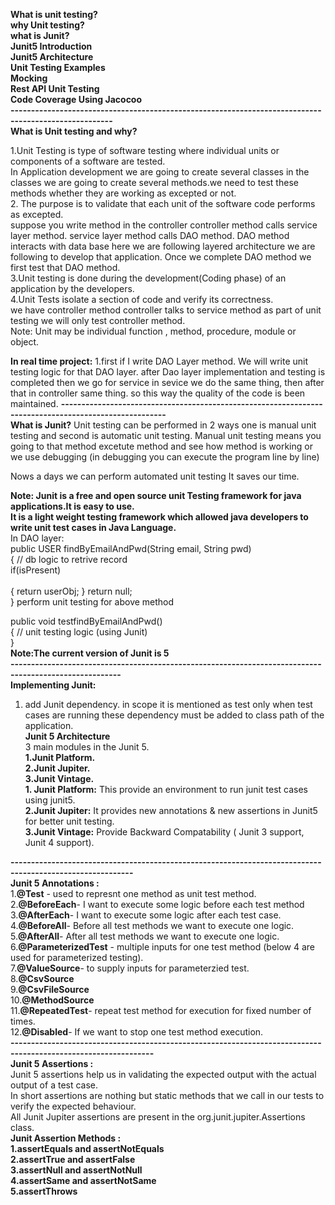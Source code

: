 **What is unit testing?<br/>
why Unit testing?<br/>
what is Junit?<br/>
Junit5 Introduction<br/>
Junit5 Architecture<br/>
Unit Testing Examples<br/>
Mocking<br/>
Rest API Unit Testing<br/>
Code  Coverage Using Jacocoo<br/>**
**-----------------------------------------------------------------------------------------------------**<br/>
**What is Unit testing and why?**<br/>

1.Unit Testing  is type of software testing where individual units or components of a software are tested.<br/>
In Application development we are going to create several classes in the classes we are going to create several methods.we need to test these methods whether they are working as excepted or not.<br/>
2. The purpose is to validate that each unit of the software code performs as excepted.<br/>
suppose you write method in the  controller  controller method calls service layer method. service layer method  calls  DAO method. DAO method interacts with data base here we are following layered architecture  we are following to develop that application.
Once we complete DAO method we first test that DAO method.<br/>
3.Unit testing  is done during the development(Coding phase) of an application by the developers.<br/>
4.Unit Tests isolate a section of code and verify its correctness.<br/>
we have controller method controller talks to service method as part  of unit testing we will only test controller method.<br/>
Note: Unit  may be individual function , method, procedure, module or object.

**In real time project:**
1.first if I write DAO Layer method. We will write unit testing logic for that DAO layer. after Dao layer implementation and testing is completed then we go for service in sevice we do the same thing, then after that in controller same thing. so this way the quality  of the code is been maintained.
**------------------------------------------------------------------------------------------------------**<br/>
**What is Junit?**
 Unit testing can be performed in 2 ways one is manual unit testing and second is automatic unit testing.
Manual unit testing means you going to that method excetute method and see how method is working or we use debugging (in debugging you can execute the program line by line)
 
Nows a days  we can perform automated unit testing  It saves our time.

**Note: Junit is a free and open source unit Testing framework for  java applications.It is easy to use.**<br/>
**It is a light weight testing framework which allowed java developers to write unit test cases in Java Language.**<br/>
In DAO layer:<br/>
public USER findByEmailAndPwd(String email, String pwd)<br/>
{
 // db logic to retrive record<br/>
 if(isPresent)<br/><br/>
{
 return userObj;
}
 return null;<br/>
}
perform unit testing for above method<br/>

public void testfindByEmailAndPwd()<br/>
{
// unit testing logic (using Junit)<br/>
}<br/>
**Note:The  current version of Junit is 5**<br/>
**-------------------------------------------------------------------------------------------------------**<br/>
**Implementing Junit:**<br/>
1. add Junit dependency. in scope it is mentioned as  test only when test cases are running these dependency must be added to class path of the application.<br/>
**Junit 5 Architecture**<br/>
3 main modules in the Junit 5.<br/>
**1.Junit Platform.<br/>
2.Junit Jupiter.<br/>
3.Junit Vintage.<br/>**
**1. Junit Platform:** This provide  an environment to run junit test cases using junit5.<br/>
**2.Junit Jupiter:** It provides new annotations & new assertions in Junit5 for better unit testing.<br/>
**3.Junit Vintage:** Provide Backward Compatability ( Junit 3 support, Junit 4 support).<br/>

**----------------------------------------------------------------------------------------------------------**<br/>
**Junit 5 Annotations :** <br/>
1.**@Test** -  used to represnt one method as unit test method.<br/>
2.**@BeforeEach**-  I want to execute some logic before each test method <br/>
3.**@AfterEach**-   I want to execute some logic after each test case.<br/>
4.**@BeforeAll**-   Before all test methods we want to execute one logic.<br/>
5.**@AfterAll**-    After all test methods we want to execute one logic.<br/>
6.**@ParameterizedTest** - multiple inputs for one test method (below 4 are used for parameterized testing).<br/> 
7.**@ValueSource**-  to supply inputs for parameterzied  test.<br/>
8.**@CsvSource**<br/>
9.**@CsvFileSource**<br/>
10.**@MethodSource**<br/>
11.**@RepeatedTest**- repeat test method  for execution for fixed  number  of times.<br/>
12.**@Disabled**-  If we want to stop one test method execution.<br/>
**---------------------------------------------------------------------------------------------------------------**<br/>
**Junit 5 Assertions :**<br/>
Junit 5 assertions help us in validating the expected output with the actual output of a test case.<br/>
In short assertions are nothing but static methods that we  call in our tests to verify the expected behaviour.<br/>
All Junit Jupiter assertions are present in the org.junit.jupiter.Assertions class.<br/>
**Junit Assertion Methods :**<br/>
**1.assertEquals and assertNotEquals<br/>
2.assertTrue and assertFalse<br/>
3.assertNull and assertNotNull<br/>
4.assertSame and assertNotSame<br/>
5.assertThrows**<br/>

















